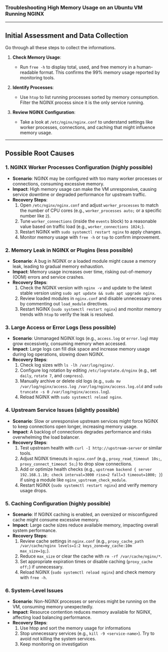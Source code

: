 ### Troubleshooting High Memory Usage on an Ubuntu VM Running NGINX


---

## Initial Assessment and Data Collection

Go through all these steps to collect the informations.

1. **Check Memory Usage**:
    - Run `free -h` to display total, used, and free memory in a human-readable format. This confirms the 99% memory usage reported by monitoring tools.

2. **Identify Processes**:
    - Use `htop` to list running processes sorted by memory consumption. Filter the NGINX process since it is the only service running.

3. **Review NGINX Configuration**:
    - Take a look at `/etc/nginx/nginx.conf` to understand settings like worker processes, connections, and caching that might influence memory usage.

---

## Possible Root Causes


### 1. NGINX Worker Processes Configuration (highly possible)
- **Scenario**: NGINX may be configured with too many worker processes or connections, consuming excessive memory.
- **Impact**: High memory usage can make the VM unresponsive, causing service downtime or degraded performance for upstream traffic.
- **Recovery Steps**:
    1. Open `/etc/nginx/nginx.conf` and adjust `worker_processes` to match the number of CPU cores (e.g., `worker_processes auto;` or a specific number like `2`).
    2. Tune `worker_connections` (inside the `events` block) to a reasonable value based on traffic load (e.g., `worker_connections 1024;`).
    3. Restart NGINX with `sudo systemctl restart nginx` to apply changes.
    4. Monitor memory usage with `free -h` or `top` to confirm improvement.

### 2. Memory Leak in NGINX or Plugins (less possible)
- **Scenario**: A bug in NGINX or a loaded module might cause a memory leak, leading to gradual memory exhaustion.
- **Impact**: Memory usage increases over time, risking out-of-memory (OOM) errors and service crashes.
- **Recovery Steps**:
    1. Check the NGINX version with `nginx -v` and update to the latest stable version using `sudo apt update && sudo apt upgrade nginx`.
    2. Review loaded modules in `nginx.conf` and disable unnecessary ones by commenting out `load_module` directives.
    3. Restart NGINX (`sudo systemctl restart nginx`) and monitor memory trends with `htop` to verify the leak is resolved.

### 3. Large Access or Error Logs (less possible)
- **Scenario**: Unmanaged NGINX logs (e.g., `access.log` or `error.log`) may grow excessively, consuming memory when accessed.
- **Impact**: Large logs can fill disk space and increase memory usage during log operations, slowing down NGINX.
- **Recovery Steps**:
    1. Check log sizes with `ls -lh /var/log/nginx/`.
    2. Configure log rotation by editing `/etc/logrotate.d/nginx` (e.g., set `daily`, `rotate 7`, and `compress`).
    3. Manually archive or delete old logs (e.g., `sudo mv /var/log/nginx/access.log /var/log/nginx/access.log.old` and `sudo truncate -s 0 /var/log/nginx/access.log`).
    4. Reload NGINX with `sudo systemctl reload nginx`.

### 4. Upstream Service Issues (slightly possible)
- **Scenario**: Slow or unresponsive upstream services might force NGINX to keep connections open longer, increasing memory usage.
- **Impact**: A backlog of connections degrades performance and risks overwhelming the load balancer.
- **Recovery Steps**:
    1. Test upstream health with `curl -I http://upstream-server` or similar tools.
    2. Adjust NGINX timeouts in `nginx.conf` (e.g., `proxy_read_timeout 10s;`, `proxy_connect_timeout 5s;`) to drop slow connections.
    3. Add or optimize health checks (e.g., `upstream backend { server 192.168.1.10; check interval=3000 rise=2 fall=3 timeout=1000; }`) if using a module like `nginx_upstream_check_module`.
    4. Restart NGINX (`sudo systemctl restart nginx`) and verify memory usage drops.

### 5. Caching Configuration (highly possible)
- **Scenario**: If NGINX caching is enabled, an oversized or misconfigured cache might consume excessive memory.
- **Impact**: Large cache sizes reduce available memory, impacting overall system performance.
- **Recovery Steps**:
    1. Review cache settings in `nginx.conf` (e.g., `proxy_cache_path /var/cache/nginx levels=1:2 keys_zone=my_cache:10m max_size=1g;`).
    2. Reduce `max_size` or clear the cache with `rm -rf /var/cache/nginx/*`.
    3. Set appropriate expiration times or disable caching (`proxy_cache off;`) if unnecessary.
    4. Reload NGINX (`sudo systemctl reload nginx`) and check memory with `free -h`.

### 6. System-Level Issues
- **Scenario**: Non-NGINX processes or services might be running on the VM, consuming memory unexpectedly.
- **Impact**: Resource contention reduces memory available for NGINX, affecting load balancing performance.
- **Recovery Steps**:
    1. Use htop and sort the memory usage for informations
    2. Stop unnecessary services (e.g., `kill -9 <service-name>`). Try to avoid not killing the system services.
    3. Keep monitoring on investigation
